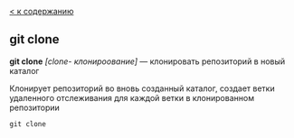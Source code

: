 [< к содержанию](./readme.md)

## git clone

**git clone** *[clone- клонироование]* — клонировать репозиторий в новый каталог

Клонирует репозиторий во вновь созданный каталог, создает ветки удаленного отслеживания для каждой ветки в клонированном репозитории 

```bash=
git clone
```

[def]: ./readme.md
[def2]: ./readme